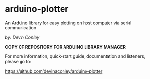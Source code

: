 arduino-plotter
===============
An Arduino library for easy plotting on host computer via serial communication

_by: Devin Conley_

**COPY OF REPOSITORY FOR ARDUINO LIBRARY MANAGER**

For more information, quick-start guide, documentation and listeners, please go to:

https://github.com/devinaconley/arduino-plotter